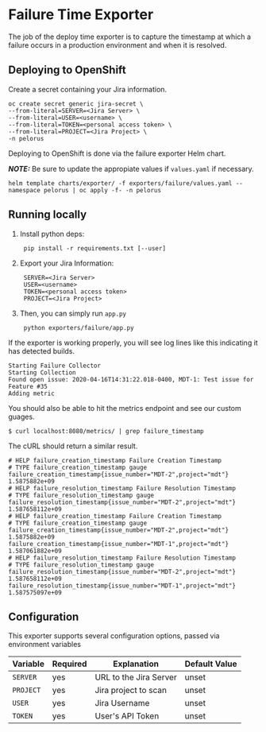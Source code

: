 # Failure Time Exporter

The job of the deploy time exporter is to capture the timestamp at which a failure occurs in a production environment and when it is resolved.

## Deploying to OpenShift

Create a secret containing your Jira information.

    oc create secret generic jira-secret \
    --from-literal=SERVER=<Jira Server> \
    --from-literal=USER=<username> \
    --from-literal=TOKEN=<personal access token> \
    --from-literal=PROJECT=<Jira Project> \
    -n pelorus


Deploying to OpenShift is done via the failure exporter Helm chart.

**_NOTE:_** Be sure to update the appropiate values if `values.yaml` if necessary.

    helm template charts/exporter/ -f exporters/failure/values.yaml --namespace pelorus | oc apply -f- -n pelorus


## Running locally

1. Install python deps:

        pip install -r requirements.txt [--user]

2. Export your Jira Information:

        SERVER=<Jira Server> 
        USER=<username> 
        TOKEN=<personal access token> 
        PROJECT=<Jira Project>

3. Then, you can simply run `app.py`

        python exporters/failure/app.py

If the exporter is working properly, you will see log lines like this indicating it has detected builds.

    Starting Failure Collector
    Starting Collection
    Found open issue: 2020-04-16T14:31:22.018-0400, MDT-1: Test issue for Feature #35
    Adding metric

You should also be able to hit the metrics endpoint and see our custom guages.

    $ curl localhost:8080/metrics/ | grep failure_timestamp

The cURL should return a similar result.

    # HELP failure_creation_timestamp Failure Creation Timestamp
    # TYPE failure_creation_timestamp gauge
    failure_creation_timestamp{issue_number="MDT-2",project="mdt"} 1.5875882e+09
    # HELP failure_resolution_timestamp Failure Resolution Timestamp
    # TYPE failure_resolution_timestamp gauge
    failure_resolution_timestamp{issue_number="MDT-2",project="mdt"} 1.587658112e+09
    # HELP failure_creation_timestamp Failure Creation Timestamp
    # TYPE failure_creation_timestamp gauge
    failure_creation_timestamp{issue_number="MDT-2",project="mdt"} 1.5875882e+09
    failure_creation_timestamp{issue_number="MDT-1",project="mdt"} 1.587061882e+09
    # HELP failure_resolution_timestamp Failure Resolution Timestamp
    # TYPE failure_resolution_timestamp gauge
    failure_resolution_timestamp{issue_number="MDT-2",project="mdt"} 1.587658112e+09
    failure_resolution_timestamp{issue_number="MDT-1",project="mdt"} 1.587575097e+09



## Configuration

This exporter supports several configuration options, passed via environment variables

| Variable | Required | Explanation | Default Value |
|---|---|---|---|
| `SERVER` | yes | URL to the Jira Server  | unset  |
| `PROJECT` | yes | Jira project to scan | unset |
| `USER` | yes | Jira Username | unset |
| `TOKEN` | yes | User's API Token | unset |
